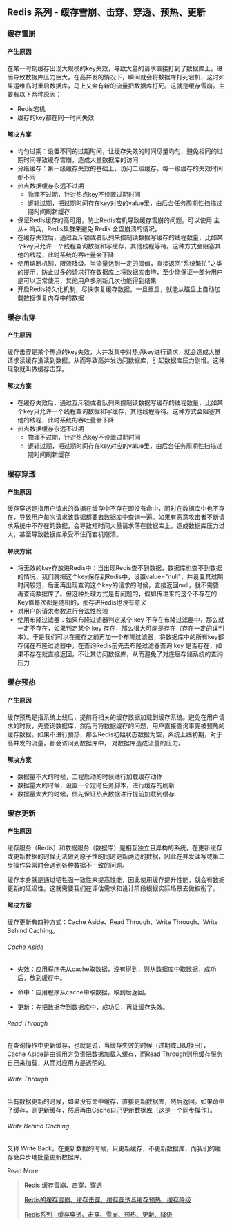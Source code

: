## Redis 系列 - 缓存雪崩、击穿、穿透、预热、更新

### 缓存雪崩

#### 产生原因

在某一时刻缓存出现大规模的key失效，导致大量的请求直接打到了数据库上，进而导致数据库压力巨大，在高并发的情况下，瞬间就会将数据库打死宕机，这时如果运维临时重启数据库，马上又会有新的流量把数据库打死。这就是缓存雪崩。主要有以下两种原因：

- Redis宕机
- 缓存的key都在同一时间失效

#### 解决方案

- 均匀过期：设置不同的过期时间，让缓存失效的时间尽量均匀，避免相同的过期时间导致缓存雪崩，造成大量数据库的访问
- 分级缓存：第一级缓存失效的基础上，访问二级缓存，每一级缓存的失效时间都不同
- 热点数据缓存永远不过期
  - 物理不过期，针对热点key不设置过期时间
  - 逻辑过期，把过期时间存在key对应的value里，由后台任务周期性扫描过期时间刷新缓存
- 保证Redis缓存的高可用，防止Redis宕机导致缓存雪崩的问题。可以使用 主从+ 哨兵，Redis集群来避免 Redis 全盘崩溃的情况。
- 在缓存失效后，通过互斥锁或者队列来控制读数据写缓存的线程数量，比如某个key只允许一个线程查询数据和写缓存，其他线程等待。这种方式会阻塞其他的线程，此时系统的吞吐量会下降
- 使用熔断机制，限流降级。当流量达到一定的阈值，直接返回“系统繁忙”之类的提示，防止过多的请求打在数据库上将数据库击垮，至少能保证一部分用户是可以正常使用，其他用户多刷新几次也能得到结果
- 开启Redis持久化机制，尽快恢复缓存数据，一旦重启，就能从磁盘上自动加载数据恢复内存中的数据

### 缓存击穿

#### 产生原因

缓存击穿是某个热点的key失效，大并发集中对热点key进行请求，就会造成大量请求读缓存没读到数据，从而导致高并发访问数据库，引起数据库压力剧增。这种现象就叫做缓存击穿。

#### 解决方案

- 在缓存失效后，通过互斥锁或者队列来控制读数据写缓存的线程数量，比如某个key只允许一个线程查询数据和写缓存，其他线程等待。这种方式会阻塞其他的线程，此时系统的吞吐量会下降
- 热点数据缓存永远不过期
  - 物理不过期，针对热点key不设置过期时间
  - 逻辑过期，把过期时间存在key对应的value里，由后台任务周期性扫描过期时间刷新缓存

### 缓存穿透

#### 产生原因

缓存穿透是指用户请求的数据在缓存中不存在即没有命中，同时在数据库中也不存在，导致用户每次请求该数据都要去数据库中查询一遍。如果有恶意攻击者不断请求系统中不存在的数据，会导致短时间大量请求落在数据库上，造成数据库压力过大，甚至导致数据库承受不住而宕机崩溃。

#### 解决方案

- 将无效的key存放进Redis中：当出现Redis查不到数据，数据库也查不到数据的情况，我们就把这个key保存到Redis中，设置value="null"，并设置其过期时间较短，后面再出现查询这个key的请求的时候，直接返回null，就不需要再查询数据库了。但这种处理方式是有问题的，假如传进来的这个不存在的Key值每次都是随机的，那存进Redis也没有意义
- 对用户的请求参数进行合法性检验
- 使用布隆过滤器：如果布隆过滤器判定某个 key 不存在布隆过滤器中，那么就一定不存在，如果判定某个 key 存在，那么很大可能是存在（存在一定的误判率）。于是我们可以在缓存之前再加一个布隆过滤器，将数据库中的所有key都存储在布隆过滤器中，在查询Redis前先去布隆过滤器查询 key 是否存在，如果不存在就直接返回，不让其访问数据库，从而避免了对底层存储系统的查询压力

### 缓存预热

#### 产生原因

缓存预热是指系统上线后，提前将相关的缓存数据加载到缓存系统。避免在用户请求的时候，先查询数据库，然后再将数据缓存的问题，用户直接查询事先被预热的缓存数据。如果不进行预热，那么Redis初始状态数据为空，系统上线初期，对于高并发的流量，都会访问到数据库中， 对数据库造成流量的压力。

#### 解决方案

- 数据量不大的时候，工程启动的时候进行加载缓存动作
- 数据量大的时候，设置一个定时任务脚本，进行缓存的刷新
- 数据量太大的时候，优先保证热点数据进行提前加载到缓存

### 缓存更新

#### 产生原因

缓存服务（Redis）和数据服务（数据库）是相互独立且异构的系统，在更新缓存或更新数据的时候无法做到原子性的同时更新两边的数据，因此在并发读写或第二步操作异常时会遇到各种数据不一致的问题。

缓存本身就是通过牺牲强一致性来提高性能，因此使用缓存提升性能，就会有数据更新的延迟性。这就需要我们在评估需求和设计阶段根据实际场景去做权衡了。

#### 解决方案

缓存更新有四种方式：Cache Aside、Read Through、Write Through、Write Behind Caching。

###### Cache Aside

- 失效：应用程序先从cache取数据，没有得到，则从数据库中取数据，成功后，放到缓存中。

- 命中：应用程序从cache中取数据，取到后返回。

- 更新：先把数据存到数据库中，成功后，再让缓存失效。

###### Read Through

在查询操作中更新缓存，也就是说，当缓存失效的时候（过期或LRU换出），Cache Aside是由调用方负责把数据加载入缓存，而Read Through则用缓存服务自己来加载，从而对应用方是透明的。

###### Write Through

当有数据更新的时候，如果没有命中缓存，直接更新数据库，然后返回。如果命中了缓存，则更新缓存，然后再由Cache自己更新数据库（这是一个同步操作）。

###### Write Behind Caching

又称 Write Back，在更新数据的时候，只更新缓存，不更新数据库，而我们的缓存会异步地批量更新数据库。



Read More:

> [Redis 缓存雪崩、击穿、穿透](https://segmentfault.com/a/1190000022029639)
>
> [Redis的缓存雪崩、缓存击穿、缓存穿透与缓存预热、缓存降级](https://blog.csdn.net/a745233700/article/details/88088669)
>
> [Redis系列 | 缓存穿透、击穿、雪崩、预热、更新、降级](https://cloud.tencent.com/developer/article/1666384)

